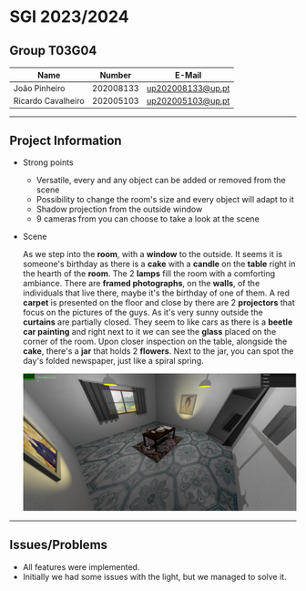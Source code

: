 # SGI 2023/2024

## Group T03G04

| Name               | Number    | E-Mail             |
| ------------------ | --------- | ------------------ |
| João Pinheiro      | 202008133 | <up202008133@up.pt>  |
| Ricardo Cavalheiro | 202005103 | <up202005103@up.pt>  |

----

## Project Information

- Strong points
  - Versatile, every and any object can be added or removed from the scene
  - Possibility to change the room's size and every object will adapt to it
  - Shadow projection from the outside window
  - 9 cameras from you can choose to take a look at the scene
- Scene
  
  As we step into the **room**, with a **window** to the outside. It seems it is someone's birthday as there is a **cake** with a **candle** on the **table** right in the hearth of the **room**. The 2 **lamps** fill the room with a comforting ambiance. There are **framed photographs**, on the **walls**, of the individuals that live there, maybe it's the birthday of one of them. A red **carpet** is presented on the floor  and close by there are 2 **projectors** that focus on the pictures of the guys. As it's very sunny outside the **curtains** are partially closed.
  They seem to like cars as there is a **beetle car painting** and right next to it we can see the **glass** placed on the corner of the room.
  Upon closer inspection on the table, alongside the **cake**, there's a **jar** that holds 2 **flowers**. Next to the jar, you can spot the day's folded newspaper, just like a spiral spring.

  ![Image](./screenshot/Screenshot%20from%202023-10-19%2021-23-52.png)

----

## Issues/Problems

- All features were implemented.
- Initially we had some issues with the light, but we managed to solve it.
